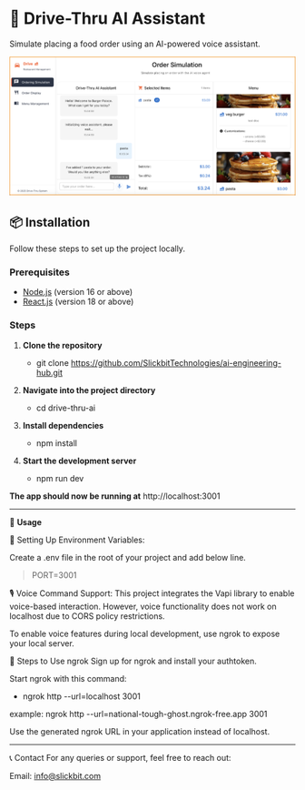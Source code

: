 # 🚗 Drive-Thru AI Assistant
Simulate placing a food order using an AI-powered voice assistant.

![Screenshot of Project](./src/client/assets/project-screenshot.png)

## 📦 Installation

Follow these steps to set up the project locally.

### Prerequisites

- [Node.js](https://nodejs.org/) (version 16 or above)
- [React.js](https://react.dev/) (version 18 or above)

### Steps

1. **Clone the repository**
   - git clone https://github.com/SlickbitTechnologies/ai-engineering-hub.git
  
2. **Navigate into the project directory**
    - cd drive-thru-ai

3. **Install dependencies**
    - npm install

4. **Start the development server**
    - npm run dev

**The app should now be running at** http://localhost:3001

---

🧩 **Usage**

🔐 Setting Up Environment Variables: 

Create a .env file in the root of your project and add below line.

> PORT=3001

🎙️ Voice Command Support:
This project integrates the Vapi library to enable voice-based interaction.
However, voice functionality does not work on localhost due to CORS policy restrictions.

To enable voice features during local development, use ngrok to expose your local server.

🚀 Steps to Use ngrok
Sign up for ngrok and install your authtoken.

Start ngrok with this command:

 - ngrok http --url=localhost 3001

example: ngrok http --url=national-tough-ghost.ngrok-free.app 3001

Use the generated ngrok URL in your application instead of localhost.

---

📞 Contact
For any queries or support, feel free to reach out:

Email: info@slickbit.com
